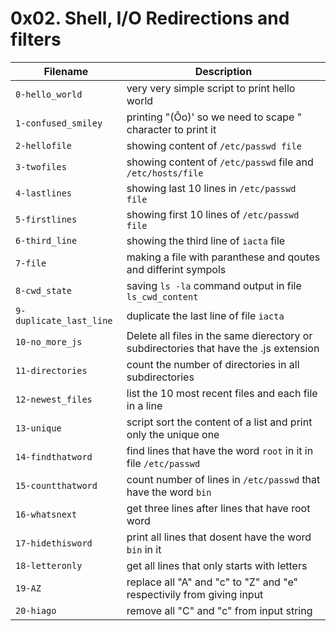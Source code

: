 # 0x02. Shell, I/O Redirections and filters

| Filename | Description |
| -------- | ----------- |
| `0-hello_world` | very very simple script to print hello world | 
| `1-confused_smiley` | printing "(Ôo)' so we need to scape " character to print it |
| `2-hellofile` | showing content of `/etc/passwd file` |
| `3-twofiles` | showing content of `/etc/passwd` file and `/etc/hosts/file` |
| `4-lastlines` | showing last 10 lines in `/etc/passwd file` |
| `5-firstlines` | showing first 10 lines of `/etc/passwd file` |
| `6-third_line` | showing the third line of `iacta` file |
| `7-file` | making a file with paranthese and qoutes and differint sympols |
| `8-cwd_state` | saving `ls -la` command output in file `ls_cwd_content` |
| `9-duplicate_last_line` | duplicate the last line of file `iacta`|
| `10-no_more_js` | Delete all files in the same dierectory or subdirectories that have the .js extension |
| `11-directories` | count the number of directories in all subdirectories |
| `12-newest_files` | list the 10 most recent files and each file in a line |
| `13-unique`  | script sort the content of a list and print only the unique one |
| `14-findthatword` | find lines that have the word `root` in it in file `/etc/passwd` |
| `15-countthatword` | count number of lines in `/etc/passwd` that have the word `bin` |
| `16-whatsnext` | get three lines after lines that have root word |
| `17-hidethisword` | print all lines that dosent have the word `bin` in it |
| `18-letteronly` | get all lines that only starts with letters |
| `19-AZ` | replace all "A" and "c" to "Z" and "e" respectivily from giving input | 
| `20-hiago` | remove all "C" and "c" from input string
